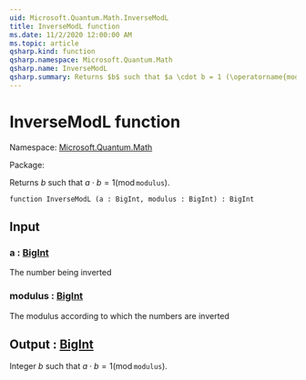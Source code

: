 ```yaml
---
uid: Microsoft.Quantum.Math.InverseModL
title: InverseModL function
ms.date: 11/2/2020 12:00:00 AM
ms.topic: article
qsharp.kind: function
qsharp.namespace: Microsoft.Quantum.Math
qsharp.name: InverseModL
qsharp.summary: Returns $b$ such that $a \cdot b = 1 (\operatorname{mod} \texttt{modulus})$.
---
```


# InverseModL function

Namespace: [Microsoft.Quantum.Math](xref:Microsoft.Quantum.Math)

Package: [](https://nuget.org/packages/)


Returns $b$ such that $a \cdot b = 1 (\operatorname{mod} \texttt{modulus})$.

```qsharp
function InverseModL (a : BigInt, modulus : BigInt) : BigInt
```


## Input

### a : [BigInt](xref:microsoft.quantum.lang-ref.bigint)

The number being inverted


### modulus : [BigInt](xref:microsoft.quantum.lang-ref.bigint)

The modulus according to which the numbers are inverted



## Output : [BigInt](xref:microsoft.quantum.lang-ref.bigint)

Integer $b$ such that $a \cdot b = 1 (\operatorname{mod} \texttt{modulus})$.